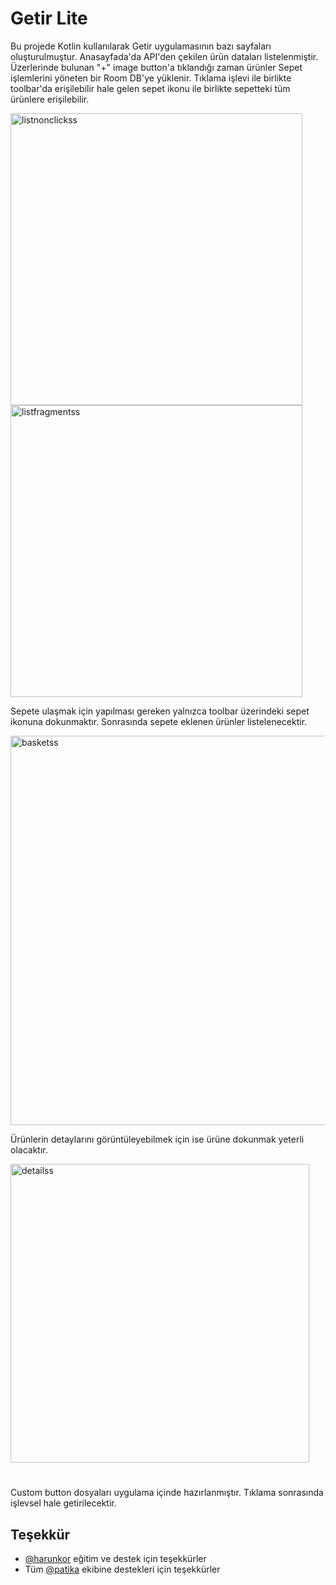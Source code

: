
# Getir Lite

Bu projede Kotlin kullanılarak Getir uygulamasının bazı sayfaları oluşturulmuştur. Anasayfada'da API'den çekilen ürün dataları listelenmiştir. Üzerlerinde bulunan "+" image button'a tıklandığı zaman ürünler Sepet işlemlerini yöneten bir Room DB'ye yüklenir. Tıklama işlevi ile birlikte toolbar'da erişilebilir hale gelen sepet ikonu ile birlikte sepetteki tüm ürünlere erişilebilir.

<img width="467" alt="listnonclickss" src="https://github.com/bbaydn/GetirLite/assets/56473075/b1b2e5be-9bc9-461e-a0e4-8da4660bbfe7"> <img width="467" alt="listfragmentss" src="https://github.com/bbaydn/GetirLite/assets/56473075/189a88f1-5214-4593-85eb-018b5fec1188">

Sepete ulaşmak için yapılması gereken yalnızca toolbar üzerindeki sepet ikonuna dokunmaktır. Sonrasında sepete eklenen ürünler listelenecektir.

<img width="623" alt="basketss" src="https://github.com/bbaydn/GetirLite/assets/56473075/85e0655e-918f-4d45-aa82-d315c692081a">

Ürünlerin detaylarını görüntüleyebilmek için ise ürüne dokunmak yeterli olacaktır.

<img width="478" alt="detailss" src="https://github.com/bbaydn/GetirLite/assets/56473075/c3bbdd59-51d7-4c38-90df-a8f4f7b009ca">


  
#

Custom button dosyaları uygulama içinde hazırlanmıştır. Tıklama sonrasında işlevsel hale getirilecektir.
  
## Teşekkür

- [@harunkor](https://www.github.com/harunkor) eğitim ve destek için teşekkürler
- Tüm  [@patika](https://www.patika.dev/) ekibine destekleri için teşekkürler

  
